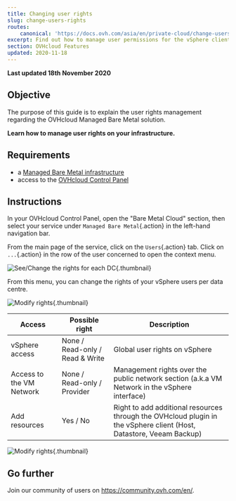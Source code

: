 ```yaml
---
title: Changing user rights
slug: change-users-rights
routes:
    canonical: 'https://docs.ovh.com/asia/en/private-cloud/change-users-rights/'
excerpt: Find out how to manage user permissions for the vSphere client
section: OVHcloud Features
updated: 2020-11-18
---
```


**Last updated 18th November 2020**

## Objective

The purpose of this guide is to explain the user rights management regarding the OVHcloud Managed Bare Metal solution.

**Learn how to manage user rights on your infrastructure.**

## Requirements

- a [Managed Bare Metal infrastructure](https://www.ovhcloud.com/asia/managed-bare-metal/)
- access to the [OVHcloud Control Panel](https://ca.ovh.com/auth/?action=gotomanager&from=https://www.ovh.com/asia/&ovhSubsidiary=asia)

## Instructions

In your OVHcloud Control Panel, open the "Bare Metal Cloud" section, then select your service under `Managed Bare Metal`{.action} in the left-hand navigation bar.

From the main page of the service, click on the `Users`{.action} tab. Click on `...`{.action} in the row of the user concerned to open the context menu.

![See/Change the rights for each DC](images/user_rights_1.png){.thumbnail}

From this menu, you can change the rights of your vSphere users per data centre.

![Modify rights](images/user_rights_2.png){.thumbnail}

| Access | Possible right | Description |
|---|---|---|
| vSphere access | None / Read-only / Read & Write | Global user rights on vSphere |
| Access to the VM Network | None / Read-only / Provider | Management rights over the public network section (a.k.a VM Network in the vSphere interface) |
| Add resources | Yes / No | Right to add additional resources through the OVHcloud plugin in the vSphere client (Host, Datastore, Veeam Backup) |

![Modify rights](images/user_rights_3.png){.thumbnail}

## Go further

Join our community of users on <https://community.ovh.com/en/>.
